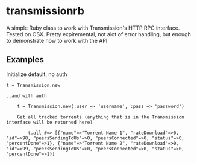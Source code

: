 transmissionrb
==============
A simple Ruby class to work with Transmission's HTTP RPC interface. Tested on OSX. Pretty expiremental, not alot of error handling, but enough to demonstrate how to work with the API.

Examples
--------

Initialize default, no auth

    t = Transmission.new

    ..and with auth

        t = Transmission.new(:user => 'username', :pass => 'password')

        Get all tracked torrents (anything that is in the Transmission interface will be returned here)

            t.all #=> [{"name"=>"Torrent Name 1", "rateDownload"=>0, "id"=>98, "peersSendingToUs"=>0, "peersConnected"=>0, "status"=>0, "percentDone"=>1}, {"name"=>"Torrent Name 2", "rateDownload"=>0, "id"=>99, "peersSendingToUs"=>0, "peersConnected"=>0, "status"=>0, "percentDone"=>1}]

